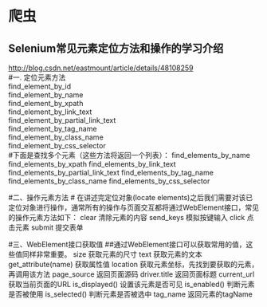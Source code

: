爬虫
==== 
 Selenium常见元素定位方法和操作的学习介绍
 ------- 
 http://blog.csdn.net/eastmount/article/details/48108259<br>
#一. 定位元素方法<br>
find_element_by_id<br>
find_element_by_name<br>
find_element_by_xpath<br>
find_element_by_link_text<br>
find_element_by_partial_link_text<br>
find_element_by_tag_name<br>
find_element_by_class_name<br>
find_element_by_css_selector<br>
#下面是查找多个元素（这些方法将返回一个列表）：
find_elements_by_name
find_elements_by_xpath
find_elements_by_link_text
find_elements_by_partial_link_text
find_elements_by_tag_name
find_elements_by_class_name
find_elements_by_css_selector

#二、操作元素方法
# 在讲述完定位对象(locate elements)之后我们需要对该已定位对象进行操作，通常所有的操作与页面交互都将通过WebElement接口，常见的操作元素方法如下：
clear 清除元素的内容
send_keys 模拟按键输入
click 点击元素
submit 提交表单

#三、WebElement接口获取值
##通过WebElement接口可以获取常用的值，这些值同样非常重要。
size 获取元素的尺寸
text 获取元素的文本
get_attribute(name) 获取属性值
location 获取元素坐标，先找到要获取的元素，再调用该方法
page_source 返回页面源码
driver.title 返回页面标题
current_url 获取当前页面的URL
is_displayed() 设置该元素是否可见
is_enabled() 判断元素是否被使用
is_selected() 判断元素是否被选中
tag_name 返回元素的tagName
